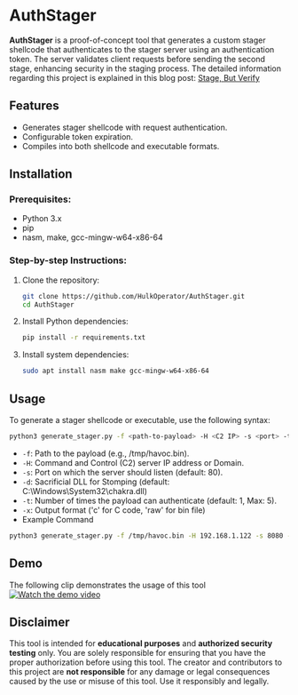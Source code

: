 # AuthStager

**AuthStager** is a proof-of-concept tool that generates a custom stager shellcode that authenticates to the stager server using an authentication token. The server validates client requests before sending the second stage, enhancing security in the staging process. The detailed information regarding this project is explained in this blog post: [Stage, But Verify](https://hulkops.gitbook.io/blog/red-team/stage-but-verify)

## Features
- Generates stager shellcode with request authentication.
- Configurable token expiration.
- Compiles into both shellcode and executable formats.

## Installation

### Prerequisites:
- Python 3.x
- pip
- nasm, make, gcc-mingw-w64-x86-64

### Step-by-step Instructions:
1. Clone the repository:
   ```sh
   git clone https://github.com/HulkOperator/AuthStager.git
   cd AuthStager
2. Install Python dependencies:
    ```sh
    pip install -r requirements.txt
    ```
3. Install system dependencies:
    ```sh
    sudo apt install nasm make gcc-mingw-w64-x86-64
    ```

## Usage
To generate a stager shellcode or executable, use the following syntax:
```sh
python3 generate_stager.py -f <path-to-payload> -H <C2 IP> -s <port> -t <token count> -x <output format>
```
- `-f`: Path to the payload (e.g., /tmp/havoc.bin).
- `-H`: Command and Control (C2) server IP address or Domain.
- `-s`: Port on which the server should listen (default: 80).
- `-d`: Sacrificial DLL for Stomping (default: C:\Windows\System32\chakra.dll)
- `-t`: Number of times the payload can authenticate (default: 1, Max: 5).
- `-x`: Output format ('c' for C code, 'raw' for bin file)
- Example Command
```sh
python3 generate_stager.py -f /tmp/havoc.bin -H 192.168.1.122 -s 8080 -t 3 -x c
```

## Demo
The following clip demonstrates the usage of this tool
[![Watch the demo video](https://img.youtube.com/vi/TdABk4_kmnQ/maxresdefault.jpg)](https://youtu.be/TdABk4_kmnQ)


## Disclaimer

This tool is intended for **educational purposes** and **authorized security testing** only. You are solely responsible for ensuring that you have the proper authorization before using this tool. 
The creator and contributors to this project are **not responsible** for any damage or legal consequences caused by the use or misuse of this tool. Use it responsibly and legally.

   
